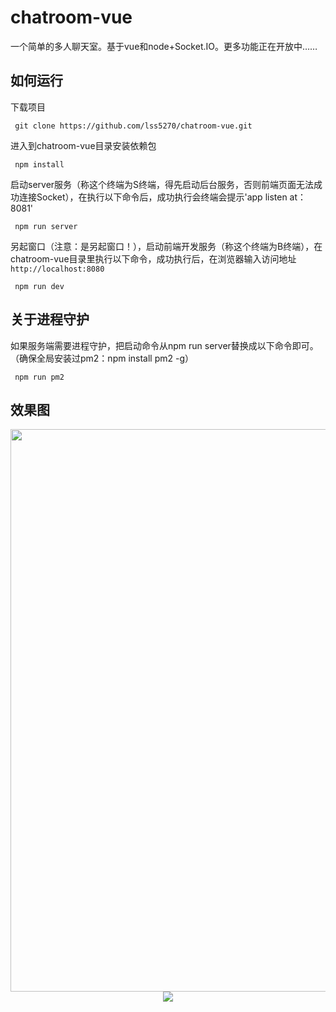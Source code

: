 # chatroom-vue
一个简单的多人聊天室。基于vue和node+Socket.IO。更多功能正在开放中……

## 如何运行
下载项目
```
 git clone https://github.com/lss5270/chatroom-vue.git
```

进入到chatroom-vue目录安装依赖包
```
 npm install
```

启动server服务（称这个终端为S终端，得先启动后台服务，否则前端页面无法成功连接Socket），在执行以下命令后，成功执行会终端会提示'app listen at：8081'
```
 npm run server
```

另起窗口（注意：是另起窗口！），启动前端开发服务（称这个终端为B终端），在chatroom-vue目录里执行以下命令，成功执行后，在浏览器输入访问地址`http://localhost:8080`
```
 npm run dev
```
## 关于进程守护
如果服务端需要进程守护，把启动命令从npm run server替换成以下命令即可。（确保全局安装过pm2：npm install pm2 -g）
```
 npm run pm2
```

## 效果图
 <p align="center">
  <img width="900" src="https://raw.githubusercontent.com/lss5270/chatroom-vue/master/gifs/view1.jpg">
  <img  src="https://raw.githubusercontent.com/lss5270/chatroom-vue/master/gifs/view2.jpg">
</p>

